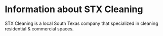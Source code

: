 # Information about STX Cleaning
STX Cleaning is a local South Texas company that specialized in cleaning residential & commercial spaces.
